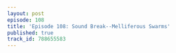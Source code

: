 ```yaml
---
layout: post
episode: 108
title: 'Episode 108: Sound Break--Melliferous Swarms'
published: true
track_id: 788655583
---
```

<div class='list post-player' track='{{page.track_id}}'></div>
